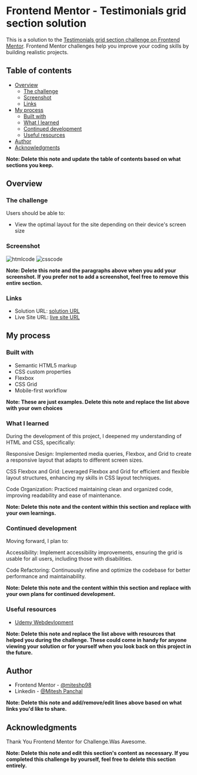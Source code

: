 # Frontend Mentor - Testimonials grid section solution

This is a solution to the [Testimonials grid section challenge on Frontend Mentor](https://www.frontendmentor.io/challenges/testimonials-grid-section-Nnw6J7Un7). Frontend Mentor challenges help you improve your coding skills by building realistic projects.

## Table of contents

- [Overview](#overview)
  - [The challenge](#the-challenge)
  - [Screenshot](#screenshot)
  - [Links](#links)
- [My process](#my-process)
  - [Built with](#built-with)
  - [What I learned](#what-i-learned)
  - [Continued development](#continued-development)
  - [Useful resources](#useful-resources)
- [Author](#author)
- [Acknowledgments](#acknowledgments)

**Note: Delete this note and update the table of contents based on what sections you keep.**

## Overview

### The challenge

Users should be able to:

- View the optimal layout for the site depending on their device's screen size

### Screenshot

![htmlcode](https://github.com/miteshp98/testimonials-grid-section-main/assets/145320555/9511619c-3881-4487-aab1-6db2bbc16296)
![csscode](https://github.com/miteshp98/testimonials-grid-section-main/assets/145320555/757419ed-f160-49e3-914f-13b04f1bda33)


**Note: Delete this note and the paragraphs above when you add your screenshot. If you prefer not to add a screenshot, feel free to remove this entire section.**

### Links

- Solution URL: [solution URL](https://github.com/miteshp98/testimonials-grid-section-main)
- Live Site URL: [live site URL](https://miteshp98.github.io/testimonials-grid-section-main/)

## My process

### Built with

- Semantic HTML5 markup
- CSS custom properties
- Flexbox
- CSS Grid
- Mobile-first workflow

**Note: These are just examples. Delete this note and replace the list above with your own choices**

### What I learned

During the development of this project, I deepened my understanding of HTML and CSS, specifically:

Responsive Design: Implemented media queries, Flexbox, and Grid to create a responsive layout that adapts to different screen sizes.

CSS Flexbox and Grid: Leveraged Flexbox and Grid for efficient and flexible layout structures, enhancing my skills in CSS layout techniques.

Code Organization: Practiced maintaining clean and organized code, improving readability and ease of maintenance.

**Note: Delete this note and the content within this section and replace with your own learnings.**

### Continued development

Moving forward, I plan to:

Accessibility: Implement accessibility improvements, ensuring the grid is usable for all users, including those with disabilities.

Code Refactoring: Continuously refine and optimize the codebase for better performance and maintainability.

**Note: Delete this note and the content within this section and replace with your own plans for continued development.**

### Useful resources

- [Udemy Webdevlopment](https://www.udemy.com/share/101W9C3@2s1lShiGH32a3OJHMYullps9bvMmvxO_kykXK5ZGloqkGQDHawnryvbZtrMeQ8y81A==/)

**Note: Delete this note and replace the list above with resources that helped you during the challenge. These could come in handy for anyone viewing your solution or for yourself when you look back on this project in the future.**

## Author

- Frontend Mentor - [@miteshp98](https://www.frontendmentor.io/profile/miteshp98)
- Linkedin - [@Mitesh Panchal](https://www.linkedin.com/in/mitesh-panchal-356558126/)

**Note: Delete this note and add/remove/edit lines above based on what links you'd like to share.**

## Acknowledgments

Thank You Frontend Mentor for Challenge.Was Awesome.

**Note: Delete this note and edit this section's content as necessary. If you completed this challenge by yourself, feel free to delete this section entirely.**
